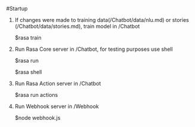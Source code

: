 #Startup

1. If changes were made to training data(/Chatbot/data/nlu.md) or stories (/Chatbot/data/stories.md), train model in /Chatbot 

    $rasa train

2. Run Rasa Core server in /Chatbot, for testing purposes use shell

	$rasa run

	$rasa shell

3. Run Rasa Action server in /Chatbot

	$rasa run actions

4. Run Webhook server in /Webhook

	$node webhook.js
